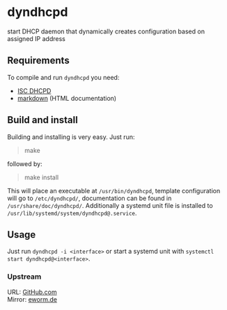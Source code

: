 dyndhcpd
========

start DHCP daemon that dynamically creates configuration based on
assigned IP address

Requirements
------------

To compile and run `dyndhcpd` you need:

* [ISC DHCPD](https://www.isc.org/software/dhcp)
* [markdown](http://daringfireball.net/projects/markdown/) (HTML documentation)

Build and install
-----------------

Building and installing is very easy. Just run:

> make

followed by:

> make install

This will place an executable at `/usr/bin/dyndhcpd`, template configuration
will go to `/etc/dyndhcpd/`, documentation can be found in
`/usr/share/doc/dyndhcpd/`. Additionally a systemd unit file is installed to
`/usr/lib/systemd/system/dyndhcpd@.service`.

Usage
-----

Just run `dyndhcpd -i <interface>` or start a systemd unit with
`systemctl start dyndhcpd@<interface>`.

### Upstream

URL: [GitHub.com](https://github.com/eworm-de/dyndhcpd)  
Mirror: [eworm.de](http://git.eworm.de/cgit.cgi/dyndhcpd/)
